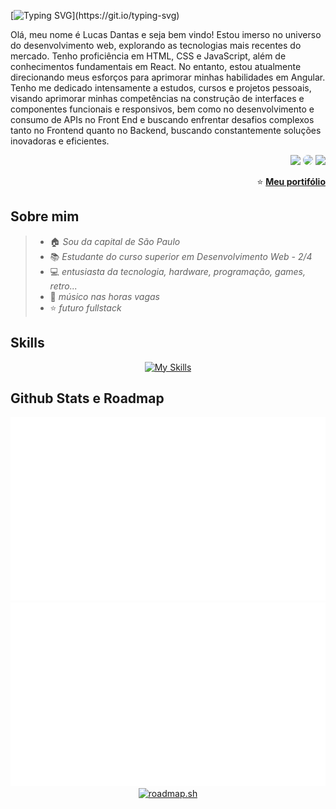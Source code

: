 
[![Typing SVG](https://readme-typing-svg.demolab.com?font=Fira+Code&weight=600&duration=4000&pause=500&background=FF00F100&vCenter=true&random=true&width=435&lines=Ol%C3%A1+mundo!;Lucas+Dantas%2C+Desenvolvedor+Web!)](https://git.io/typing-svg)

Olá, meu nome é Lucas Dantas e seja bem vindo! Estou imerso no universo do desenvolvimento web, explorando as tecnologias mais recentes do mercado. Tenho proficiência em HTML, CSS e JavaScript, além de conhecimentos fundamentais em React. No entanto, estou atualmente direcionando meus esforços para aprimorar minhas habilidades em Angular. Tenho me dedicado intensamente a estudos, cursos e projetos pessoais, visando aprimorar minhas competências na construção de interfaces e componentes funcionais e responsivos, bem como no desenvolvimento e consumo de APIs no Front End e buscando enfrentar desafios complexos tanto no Frontend quanto no Backend, buscando constantemente soluções inovadoras e eficientes.

<div align="end"> 
<a href = "mailto:dants.dev@gmail.com"><img src="https://img.shields.io/badge/-Gmail-%23333?style=for-the-badge&logo=gmail&logoColor=white" target="_blank"></a>
<a href="https://www.linkedin.com/in/dantsc/" target="_blank"><img src="https://img.shields.io/badge/-LinkedIn-%230077B5?style=for-the-badge&logo=linkedin&logoColor=white" style="border-radius: 30px" target="_blank"></a>
<a href="https://discord.com/users/432259058561449985" target="_blank"><img src="https://img.shields.io/badge/Discord-7289DA?style=for-the-badge&logo=discord&logoColor=white" target="_blank"></a>
</div>

<div align="end">
  
:star: [**Meu portifólio**](http://dantsdev.vercel.app)

</div>

<h2>Sobre mim</h2>

> - :house: *Sou da capital de São Paulo*
> - :books: *Estudante do curso superior em Desenvolvimento Web - 2/4*
> - :computer: *entusiasta da tecnologia, hardware, programação, games, retro...*
> - :guitar: *músico nas horas vagas*
> - :star: *futuro fullstack*

<h2>Skills</h2>

<div align="center">

[![My Skills](https://skillicons.dev/icons?i=html,css,javascript,typescript,git,npm,angular,react,express,nestjs,linux,bootstrap,tailwind,figma)](https://skillicons.dev)

</div>

<h2>Github Stats e Roadmap</h2>

<div align="center">
  
![](https://raw.githubusercontent.com/ldantsc/github-stats/master/generated/overview.svg#gh-dark-mode-only) ![](https://raw.githubusercontent.com/ldantsc/github-stats/master/generated/languages.svg#gh-dark-mode-only) [![roadmap.sh](https://api.roadmap.sh/v1-badge/wide/64f63e3e5ce9f4ca588f1e3a?variant=dark&roadmaps=angular%2Cjavascript%2Cfrontend%2Ctypescript)](https://roadmap.sh)

</div>
